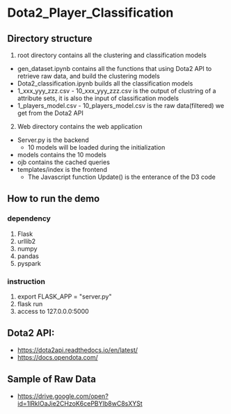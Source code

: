 # Dota2_Player_Classification

## Directory structure
1. root directory contains all the clustering and classification models
  - gen_dataset.ipynb contains all the functions that using Dota2 API to retrieve raw data, and build the clustering models
  - Dota2_classification.ipynb builds all the classification models
  - 1_xxx_yyy_zzz.csv - 10_xxx_yyy_zzz.csv is the output of clustring of a attribute sets, it is also the input of classification models
  - 1_players_model.csv - 10_players_model.csv is the raw data(filtered) we get from the Dota2 API
 
2. Web directory contains the web application 
  - Server.py is the backend 
    - 10 models will be loaded during the initialization
  - models contains the 10 models
  - ojb contains the cached queries
  - templates/index is the frontend 
    - The Javascript function Update() is the enterance of the D3 code

## How to run the demo

### dependency
1. Flask
2. urllib2
3. numpy
4. pandas
5. pyspark

### instruction
1. export FLASK_APP = "server.py"
2. flask run
3. access to 127.0.0.0:5000
  

## Dota2 API: 
- https://dota2api.readthedocs.io/en/latest/
- https://docs.opendota.com/

## Sample of Raw Data
- https://drive.google.com/open?id=1lRklOaJie2CHzoK6cePBYIb8wC8sXYSt
